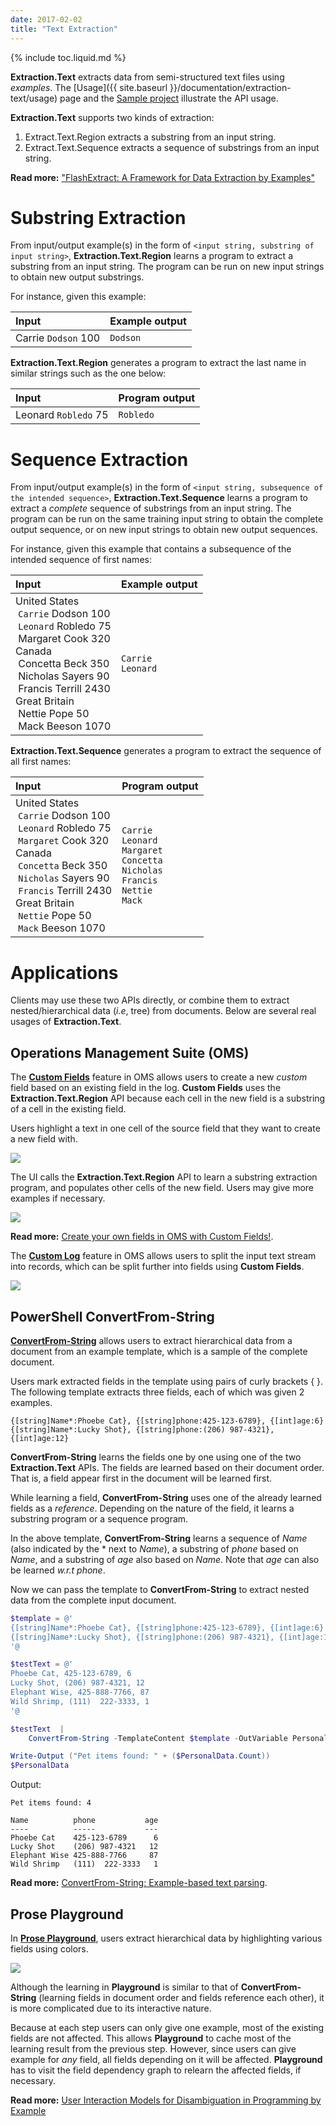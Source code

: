 ```yaml
---
date: 2017-02-02
title: "Text Extraction"
---
```

{% include toc.liquid.md %}

**Extraction.Text** extracts data from semi-structured text files using *examples*.
The [Usage]({{ site.baseurl }}/documentation/extraction-text/usage) page and the [Sample project](https://github.com/Microsoft/prose/tree/master/Extraction.Text) illustrate the API usage.

**Extraction.Text** supports two kinds of extraction: 

1.  Extract.Text.Region extracts a substring from an input string.
2.  Extract.Text.Sequence extracts a sequence of substrings from an input string.

**Read more:** ["FlashExtract: A Framework for Data Extraction by Examples"](http://research.microsoft.com/en-us/um/people/sumitg/pubs/pldi14-flashextract.pdf)


# Substring Extraction

From input/output example(s) in the form of `<input string, substring of input string>`, **Extraction.Text.Region** learns a program to extract a substring from an input string. The program can be run on new input strings to obtain new output substrings.

For instance, given this example:

|        Input      | Example output |
|:------------------|:---------------|
| Carrie `Dodson` 100 | `Dodson`   |

**Extraction.Text.Region** generates a program to extract the last name in similar strings such as the one below:

|        Input      | Program output |
|:------------------|:---------------|
| Leonard `Robledo` 75 | `Robledo`   |


# Sequence Extraction

From input/output example(s) in the form of `<input string, subsequence of the intended sequence>`, **Extraction.Text.Sequence** learns a program to extract a *complete* sequence of substrings from an input string. The program can be run on the same training input string to obtain the complete output sequence, or on new input strings to obtain new output sequences.

For instance, given this example that contains a subsequence of the intended sequence of first names:

|        Input      | Example output |
|:------------------|:---------------|
| United States<br/> &nbsp;`Carrie` Dodson 100<br/> &nbsp;`Leonard` Robledo 75<br/>&nbsp;Margaret Cook 320<br/>Canada<br/> &nbsp;Concetta Beck 350<br/> &nbsp;Nicholas Sayers 90<br/> &nbsp;Francis Terrill 2430<br/> Great Britain<br/> &nbsp;Nettie Pope 50<br/> &nbsp;Mack Beeson 1070 | `Carrie`<br/> `Leonard` |

**Extraction.Text.Sequence** generates a program to extract the sequence of all first names:

|        Input      | Program output |
|:------------------|:---------------|
| United States<br/> &nbsp;`Carrie` Dodson 100<br/> &nbsp;`Leonard` Robledo 75<br/> &nbsp;`Margaret` Cook 320<br/>Canada<br/> &nbsp;`Concetta` Beck 350<br/> &nbsp;`Nicholas` Sayers 90<br/> &nbsp;`Francis` Terrill 2430<br/>Great Britain<br/> &nbsp;`Nettie` Pope 50<br/> &nbsp;`Mack` Beeson 1070 | `Carrie`<br/> `Leonard`<br/> `Margaret`<br/>`Concetta` <br/>`Nicholas` <br/>`Francis` <br/>`Nettie` <br/>`Mack` |


# Applications

Clients may use these two APIs directly, or combine them to extract nested/hierarchical data (*i.e*, tree) from documents. Below are several real usages of **Extraction.Text**.

## Operations Management Suite (OMS)

The [**Custom Fields**](https://docs.microsoft.com/en-us/azure/log-analytics/log-analytics-custom-fields) feature in OMS allows users to create a new *custom* field based on an existing field in the log. **Custom Fields** uses the **Extraction.Text.Region** API because each cell in the new field is a substring of a cell in the existing field.

Users highlight a text in one cell of the source field that they want to create a new field with. 

<a href="{{ site.baseurl }}/img/custom-field-example.png" class="popup-image mfp-image"
   title="Create a new custom field by selecting the example.">
    <img class="pure-img mx-auto" src="{{ site.baseurl }}/img/custom-field-example.png">
</a>

The UI calls the **Extraction.Text.Region** API to learn a substring extraction program, and populates other cells of the new field. Users may give more examples if necessary.

<a href="{{ site.baseurl }}/img/custom-field-result.png" class="popup-image mfp-image"
   title="The UI returns similar extracted entries.">
    <img class="pure-img mx-auto" src="{{ site.baseurl }}/img/custom-field-result.png">
</a>

 **Read more:** [Create your own fields in OMS with Custom Fields!](https://blogs.technet.microsoft.com/momteam/2015/08/18/create-your-own-fields-in-oms-with-custom-fields/).

The [**Custom Log**](https://docs.microsoft.com/en-us/azure/log-analytics/log-analytics-data-sources-custom-logs) feature in OMS allows users to split the input text stream into records, which can be split further into fields using **Custom Fields**.

<a href="{{ site.baseurl }}/img/custom-log.png" class="popup-image mfp-image"
   title="Custom Log.">
    <img class="pure-img mx-auto" src="{{ site.baseurl }}/img/custom-log.png">
</a>


## PowerShell ConvertFrom-String

[**ConvertFrom-String**](https://msdn.microsoft.com/en-us/powershell/reference/5.0/microsoft.powershell.utility/convertfrom-string) allows users to extract hierarchical data from a document from an example template, which is a sample of the complete document.

Users mark extracted fields in the template using pairs of curly brackets { }. The following template extracts three fields, each of which was given 2 examples.

```
{[string]Name*:Phoebe Cat}, {[string]phone:425-123-6789}, {[int]age:6}
{[string]Name*:Lucky Shot}, {[string]phone:(206) 987-4321}, {[int]age:12}
```

**ConvertFrom-String** learns the fields one by one using one of the two **Extraction.Text** APIs. The fields are learned based on their document order. That is, a field appear first in the document will be learned first. 

While learning a field, **ConvertFrom-String** uses one of the already learned fields as a *reference*. Depending on the nature of the field, it learns a substring program or a sequence program.

In the above template, **ConvertFrom-String** learns a sequence of *Name* (also indicated by the * next to *Name*), a substring of *phone* based on *Name*, and a substring of *age* also based on *Name*. Note that *age* can also be learned *w.r.t* *phone*.

Now we can pass the template to **ConvertFrom-String** to extract nested data from the complete input document.

``` powershell
$template = @'
{[string]Name*:Phoebe Cat}, {[string]phone:425-123-6789}, {[int]age:6}
{[string]Name*:Lucky Shot}, {[string]phone:(206) 987-4321}, {[int]age:12}
'@

$testText = @'
Phoebe Cat, 425-123-6789, 6
Lucky Shot, (206) 987-4321, 12
Elephant Wise, 425-888-7766, 87
Wild Shrimp, (111)  222-3333, 1
'@

$testText  |
    ConvertFrom-String -TemplateContent $template -OutVariable PersonalData | Out-Null

Write-Output ("Pet items found: " + ($PersonalData.Count))
$PersonalData
```

Output:

```
Pet items found: 4

Name          phone           age
----          -----           ---
Phoebe Cat    425-123-6789      6
Lucky Shot    (206) 987-4321   12
Elephant Wise 425-888-7766     87
Wild Shrimp   (111)  222-3333   1
```

**Read more:** [ConvertFrom-String: Example-based text parsing](https://blogs.msdn.microsoft.com/powershell/2014/10/31/convertfrom-string-example-based-text-parsing/).

## Prose Playground

In [**Prose Playground**](https://prose-playground.cloudapp.net/), users extract hierarchical data by highlighting various fields using colors.

<a href="{{ site.baseurl }}/img/extraction-full.png" class="popup-image mfp-image"
   title="Data extraction by examples in PROSE Playground">
    <img class="pure-img mx-auto" src="{{ site.baseurl }}/img/extraction.png">
</a>

Although the learning in **Playground** is similar to that of **ConvertFrom-String** (learning fields in document order and fields reference each other), it is more complicated due to its interactive nature.

Because at each step users can only give one example, most of the existing fields are not affected. This allows **Playground** to cache most of the learning result from the previous step. However, since users can give example for *any* field, all fields depending on it will be affected. **Playground** has to visit the field dependency graph to relearn the affected fields, if necessary.

**Read more:** [User Interaction Models for Disambiguation in Programming by Example](http://research.microsoft.com/en-us/um/people/sumitg/pubs/uist15.pdf)

